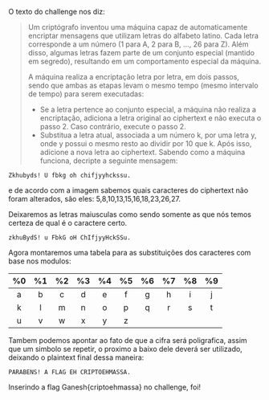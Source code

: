 O texto do challenge nos diz:
>Um criptógrafo inventou uma máquina capaz de automaticamente encriptar mensagens que utilizam letras do alfabeto latino. Cada letra corresponde a um número (1 para A, 2 para B, …, 26 para Z). Além disso, algumas letras fazem parte de um conjunto especial (mantido em segredo), resultando em um comportamento especial da máquina.
>
>A máquina realiza a encriptação letra por letra, em dois passos, sendo que ambas as etapas levam o mesmo tempo (mesmo intervalo de tempo) para serem executadas:
>
> - Se a letra pertence ao conjunto especial, a máquina não realiza a encriptação, adiciona a letra original ao ciphertext e não executa o passo 2. Caso contrário, execute o passo 2.
> - Substitua a letra atual, associada a um número k, por uma letra y, onde y possui o mesmo resto ao dividir por 10 que k. Após isso, adicione a nova letra ao ciphertext.
Sabendo como a máquina funciona, decripte a seguinte mensagem:
```
Zkhubyds! U fbkg oh chifjyyhckssu.
```

e de acordo com a imagem sabemos quais caracteres do ciphertext não foram alterados, são eles: 5,8,10,13,15,16,18,23,26,27.

Deixaremos as letras maiusculas como sendo somente as que nós temos certeza de qual é o caractere certo.

```
zkhuBydS! u FbkG oH ChIfjyyHckSSu.
```
Agora montaremos uma tabela para as substituições dos caracteres com base nos modulos:

| %0 | %1 | %2 | %3 | %4 | %5 | %6 | %7 | %8 | %9 |
|:--:|:--:|:--:|:--:|:--:|:--:|:--:|:--:|:--:|:--:|
|  a |  b |  c |  d |  e |  f |  g |  h |  i |  j |
|  k |  l |  m |  n |  o |  p |  q |  r |  s |  t |
|  u |  v |  w |  x |  y |  z |    |    |    |    |

Tambem podemos apontar ao fato de que a cifra será poligrafica, assim que um simbolo se repetir, o proximo a baixo dele deverá ser utilizado, deixando o plaintext final dessa maneira:
```
PARABENS! A FLAG EH CRIPTOEHMASSA.
```
Inserindo a flag Ganesh{criptoehmassa} no challenge, foi!
